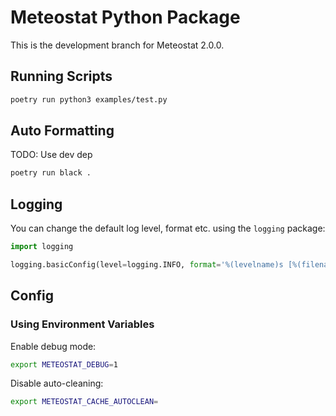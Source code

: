 # Meteostat Python Package

This is the development branch for Meteostat 2.0.0.

## Running Scripts

```sh
poetry run python3 examples/test.py
```

## Auto Formatting

TODO: Use dev dep

```sh
poetry run black .
```

## Logging

You can change the default log level, format etc. using the `logging` package:

```py
import logging

logging.basicConfig(level=logging.INFO, format='%(levelname)s [%(filename)s:%(lineno)s] %(message)s')
```

## Config

### Using Environment Variables

Enable debug mode:

```sh
export METEOSTAT_DEBUG=1
```

Disable auto-cleaning:

```sh
export METEOSTAT_CACHE_AUTOCLEAN=
```